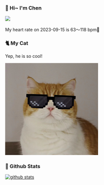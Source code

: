 ### 👋 Hi~ I'm Chen 

![](https://komarev.com/ghpvc/?username=z1cheng&style=flat)

My heart rate on 2023-09-15 is 63～118 bpm💖

### 🐈 My Cat
Yep, he is so cool!

<img src="/images/mycat.jpg" width="300px" />

### 🧐 Github Stats
[![github stats](https://github-readme-stats.vercel.app/api?username=z1cheng&show_icons=true&theme=default)](https://github.com/anuraghazra/github-readme-stats)

